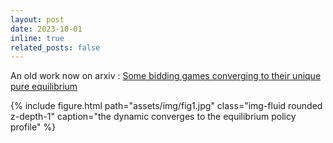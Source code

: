```yaml
---
layout: post
date: 2023-10-01
inline: true
related_posts: false
---
```

An old work now on arxiv : <a href="https://arxiv.org/abs/2310.02898"> Some bidding games converging to their unique pure equilibrium</a>


   {% include figure.html path="assets/img/fig1.jpg" class="img-fluid rounded z-depth-1" caption="the dynamic converges to the equilibrium policy profile" %}